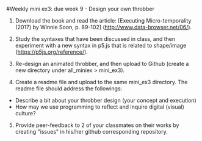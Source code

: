 
#Weekly mini ex3: due week 9 - Design your own throbber

1) Download the book and read the article: [Executing Micro-temporality (2017) by Winnie Soon, p. 89-102] (http://www.data-browser.net/06/). 

2) Study the syntaxes that have been discussed in class, and then experiment with a new syntax in p5.js that is related to shape/image (https://p5js.org/reference/).

3) Re-design an animated throbber, and then upload to Github (create a new directory under all_miniex > mini_ex3).

4) Create a readme file and upload to the same mini_ex3 directory. The readme file should address the followings:

- Describe a bit about your throbber design (your concept and execution)
- How may we use programming to reflect and inquire digital (visual) culture?

5) Provide peer-feedback to 2 of your classmates on their works by creating "issues" in his/her github corresponding repository.
